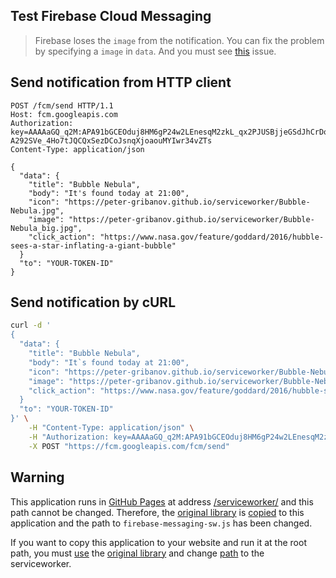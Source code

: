 ## Test Firebase Cloud Messaging

> Firebase loses the `image` from the notification.
> You can fix the problem by specifying a `image` in `data`.
> And you must see [this](https://github.com/firebase/quickstart-js/issues/71) issue.

## Send notification from HTTP client

```
POST /fcm/send HTTP/1.1
Host: fcm.googleapis.com
Authorization: key=AAAAaGQ_q2M:APA91bGCEOduj8HM6gP24w2LEnesqM2zkL_qx2PJUSBjjeGSdJhCrDoJf_WbT7wpQZrynHlESAoZ1VHX9Nro6W_tqpJ3Aw-A292SVe_4Ho7tJQCQxSezDCoJsnqXjoaouMYIwr34vZTs
Content-Type: application/json

{
  "data": {
    "title": "Bubble Nebula",
    "body": "It's found today at 21:00",
    "icon": "https://peter-gribanov.github.io/serviceworker/Bubble-Nebula.jpg",
    "image": "https://peter-gribanov.github.io/serviceworker/Bubble-Nebula_big.jpg",
    "click_action": "https://www.nasa.gov/feature/goddard/2016/hubble-sees-a-star-inflating-a-giant-bubble"
  }
  "to": "YOUR-TOKEN-ID"
}
```

## Send notification by cURL

```bash
curl -d '
{
  "data": {
    "title": "Bubble Nebula",
    "body": "It`s found today at 21:00",
    "icon": "https://peter-gribanov.github.io/serviceworker/Bubble-Nebula.jpg",
    "image": "https://peter-gribanov.github.io/serviceworker/Bubble-Nebula_big.jpg",
    "click_action": "https://www.nasa.gov/feature/goddard/2016/hubble-sees-a-star-inflating-a-giant-bubble"
  }
  "to": "YOUR-TOKEN-ID"
}' \
    -H "Content-Type: application/json" \
    -H "Authorization: key=AAAAaGQ_q2M:APA91bGCEOduj8HM6gP24w2LEnesqM2zkL_qx2PJUSBjjeGSdJhCrDoJf_WbT7wpQZrynHlESAoZ1VHX9Nro6W_tqpJ3Aw-A292SVe_4Ho7tJQCQxSezDCoJsnqXjoaouMYIwr34vZTs" \
    -X POST "https://fcm.googleapis.com/fcm/send"
```

## Warning

This application runs in [GitHub Pages](https://pages.github.com/) at address [/serviceworker/](https://peter-gribanov.github.io/serviceworker/) and this path cannot be changed. Therefore, the [original library](http://www.gstatic.com/firebasejs/3.7.2/firebase.js) is [copied](https://github.com/peter-gribanov/serviceworker/blob/master/firebase.js) to this application and the path to `firebase-messaging-sw.js` has been changed.

If you want to copy this application to your website and run it at the root path, you must [use](https://github.com/peter-gribanov/serviceworker/blob/master/index.html#L95) the [original library](http://www.gstatic.com/firebasejs/3.7.2/firebase.js) and change [path](https://github.com/peter-gribanov/serviceworker/blob/master/app.js#L100) to the serviceworker.
